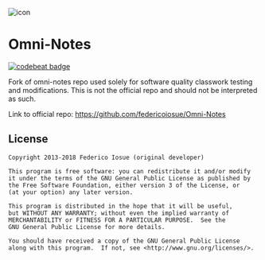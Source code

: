  ![icon](assets/logo.png)

Omni-Notes
==========


[![codebeat badge](https://codebeat.co/badges/d4322c00-0e03-4389-907c-4bf0e1606b68)](https://codebeat.co/projects/github-com-vexusia-omni-notes-classedits-develop)

Fork of omni-notes repo used solely for software quality classwork testing and modifications. This is not the official repo and should not be interpreted as such.

Link to official repo: https://github.com/federicoiosue/Omni-Notes

## License


    Copyright 2013-2018 Federico Iosue (original developer)
    
    This program is free software: you can redistribute it and/or modify
    it under the terms of the GNU General Public License as published by
    the Free Software Foundation, either version 3 of the License, or
    (at your option) any later version.
    
    This program is distributed in the hope that it will be useful,
    but WITHOUT ANY WARRANTY; without even the implied warranty of
    MERCHANTABILITY or FITNESS FOR A PARTICULAR PURPOSE.  See the
    GNU General Public License for more details.
    
    You should have received a copy of the GNU General Public License
    along with this program.  If not, see <http://www.gnu.org/licenses/>.


[2]: https://crowdin.net/project/omni-notes/
[2]: https://crowdin.net/project/omni-notes/
